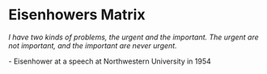 # Eisenhowers Matrix

*I have two kinds of problems, the urgent and the important. The urgent are not important, and the important are never urgent.*

\- Eisenhower at a speech at Northwestern University in 1954